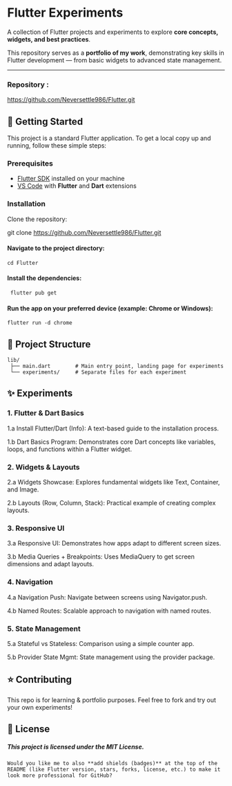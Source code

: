 # Flutter Experiments

A collection of Flutter projects and experiments to explore **core concepts, widgets, and best practices**.

This repository serves as a **portfolio of my work**, demonstrating key skills in Flutter development — from basic widgets to advanced state management.

---
### Repository :
https://github.com/Neversettle986/Flutter.git

## 🚀 Getting Started

This project is a standard Flutter application. To get a local copy up and running, follow these simple steps:

### Prerequisites
- [Flutter SDK](https://docs.flutter.dev/get-started/install) installed on your machine  
- [VS Code](https://code.visualstudio.com/) with **Flutter** and **Dart** extensions  

### Installation

Clone the repository:

git clone https://github.com/Neversettle986/Flutter.git

#### Navigate to the project directory:
``` 
cd Flutter
```
#### Install the dependencies:
``` 
 flutter pub get
```
#### Run the app on your preferred device (example: Chrome or Windows):
```
flutter run -d chrome
```
## 📁 Project Structure
```
lib/
 ├── main.dart        # Main entry point, landing page for experiments
 └── experiments/     # Separate files for each experiment
```
## ✨ Experiments
### 1. Flutter & Dart Basics

1.a Install Flutter/Dart (Info): A text-based guide to the installation process.

1.b Dart Basics Program: Demonstrates core Dart concepts like variables, loops, and functions within a Flutter widget.

### 2. Widgets & Layouts

2.a Widgets Showcase: Explores fundamental widgets like Text, Container, and Image.

2.b Layouts (Row, Column, Stack): Practical example of creating complex layouts.

### 3. Responsive UI

3.a Responsive UI: Demonstrates how apps adapt to different screen sizes.

3.b Media Queries + Breakpoints: Uses MediaQuery to get screen dimensions and adapt layouts.

### 4. Navigation

4.a Navigation Push: Navigate between screens using Navigator.push.

4.b Named Routes: Scalable approach to navigation with named routes.

### 5. State Management

5.a Stateful vs Stateless: Comparison using a simple counter app.

5.b Provider State Mgmt: State management using the provider package.

## ⭐ Contributing

This repo is for learning & portfolio purposes. Feel free to fork and try out your own experiments!

## 📜 License

##### This project is licensed under the MIT License.

```
Would you like me to also **add shields (badges)** at the top of the README (like Flutter version, stars, forks, license, etc.) to make it look more professional for GitHub?
